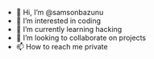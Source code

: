 - 👋 Hi, I’m @samsonbazunu
- 👀 I’m interested in coding
- 🌱 I’m currently learning hacking
- 💞️ I’m looking to collaborate on projects
- 📫 How to reach me private

<!---
samsonbazunu/samsonbazunu is a ✨ special ✨ repository because its `README.md` (this file) appears on your GitHub profile.
You can click the Preview link to take a look at your changes.
--->
